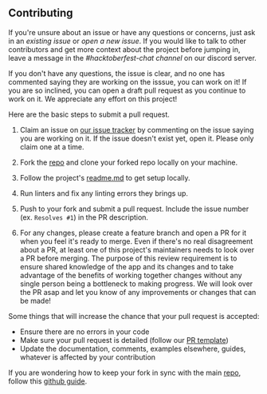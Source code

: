 ## Contributing

If you're unsure about an issue or have any questions or concerns, just ask in an *existing issue* or *open a new issue*. If you would like to talk to other contributors and get more context about the project before jumping in, leave a message in the *#hacktoberfest-chat channel* on our discord server.

If you don't have any questions, the issue is clear, and no one has commented saying they are working on the isssue, you can work on it! If you are so inclined, you can open a draft pull request as you continue to work on it. We appreciate any effort on this project!

Here are the basic steps to submit a pull request.

1. Claim an issue on [our issue tracker][issues] by commenting on the issue saying you are working on it. If the issue doesn't exist yet, open it. Please only claim one at a time.

1. Fork the [repo] and clone your forked repo locally on your machine.

1. Follow the project's [readme.md](https://github.com/Self-Taught-Software-Developers/restaurant-menu-viewer/blob/main/README.md) to get setup locally.

1. Run linters and fix any linting errors they brings up.

1. Push to your fork and submit a pull request. Include the issue number (ex. `Resolves #1`) in the PR description.

1. For any changes, please create a feature branch and open a PR for it when you feel it's ready to merge. Even if there's no real disagreement about a PR, at least one of this project's maintainers needs to look over a PR before merging. The purpose of this review requirement is to ensure shared knowledge of the app and its changes and to take advantage of the benefits of working together changes without any single person being a bottleneck to making progress. We will look over the PR asap and let you know of any improvements or changes that can be made!

Some things that will increase the chance that your pull request is accepted:

* Ensure there are no errors in your code
* Make sure your pull request is detailed (follow our [PR template](https://github.com/Self-Taught-Software-Developers/restaurant-menu-viewer/blob/main/.github/pull_request_template.md))
* Update the documentation, comments, examples elsewhere, guides, whatever is affected by your contribution

If you are wondering how to keep your fork in sync with the main [repo], follow this [github guide](https://help.github.com/en/github/collaborating-with-issues-and-pull-requests/syncing-a-fork).

[issues]: https://github.com/Self-Taught-Software-Developers/restaurant-menu-viewer/issues
[repo]: https://github.com/Self-Taught-Software-Developers/restaurant-menu-viewer
